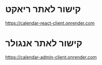 # קישור לאתר ריאקט 

https://calendar-react-client.onrender.com
# קישור לאתר אנגולר
 https://calendar-admin-client.onrender.com
